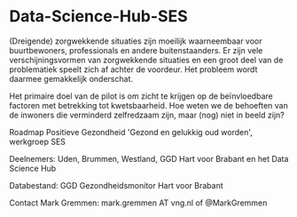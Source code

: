 # Data-Science-Hub-SES

(Dreigende) zorgwekkende situaties zijn moeilijk waarneembaar voor buurtbewoners, professionals en andere buitenstaanders. Er zijn vele verschijningsvormen van zorgwekkende situaties en een groot deel van de problematiek speelt zich af achter de voordeur. Het probleem wordt daarmee gemakkelijk onderschat.


Het primaire doel van de pilot is om zicht te krijgen op de beïnvloedbare factoren met betrekking tot kwetsbaarheid. Hoe weten we de behoeften van de inwoners die verminderd zelfredzaam zijn, maar (nog) niet in beeld zijn?



Roadmap Positieve Gezondheid 'Gezond en gelukkig oud worden', werkgroep SES

Deelnemers: Uden, Brummen, Westland, GGD Hart voor Brabant en het Data Science Hub

Databestand: GGD Gezondheidsmonitor Hart voor Brabant

Contact Mark Gremmen: mark.gremmen AT vng.nl of @MarkGremmen 
